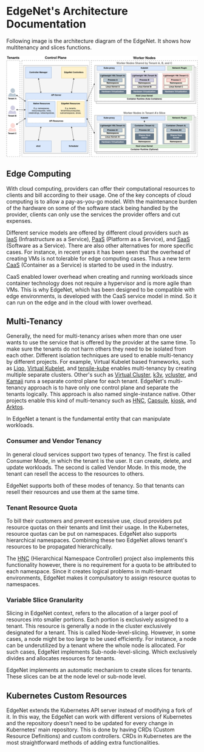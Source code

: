 # EdgeNet's Architecture Documentation

Following image is the architecture diagram of the EdgeNet. It shows how multitenancy and slices functions.

![EdgeNet Architecture Diagram](/docs/architecture/architecture.png)



## Edge Computing
With cloud computing, providers can offer their computational resources to clients and bill according to their usage. One of the key concepts of cloud computing is to allow a pay-as-you-go model. With the maintenance burden of the hardware on some of the software stack being handled by the provider, clients can only use the services the provider offers and cut expenses. 

Different service models are offered by different cloud providers such as [IaaS](https://www.ibm.com/topics/iaas) (Infrastructure as a Service), [PaaS](https://www.ibm.com/topics/paas) (Platform as a Service), and [SaaS](https://www.ibm.com/topics/saas) (Software as a Service). There are also other alternatives for more specific cases. For instance, in recent years it has been seen that the overhead of creating VMs is not tolerable for edge computing cases. Thus a new term [CaaS](https://www.redhat.com/en/topics/cloud-computing/what-is-caas) (Container as a Service) is started to be used in the industry. 

CaaS enabled lower overhead when creating and running workloads since container technology does not require a hypervisor and is more agile than VMs. This is why EdgeNet, which has been designed to be compatible with edge environments, is developed with the CaaS service model in mind. So it can run on the edge and in the cloud with lower overhead.

## Multi-Tenancy
Generally, the need for multi-tenancy arises when more than one user wants to use the service that is offered by the provider at the same time. To make sure the tenants do not harm others they need to be isolated from each other. Different isolation techniques are used to enable multi-tenancy by different projects. For example, Virtual Kubelet based frameworks, such as [Liqo](https://github.com/liqotech/liqo), [Virtual Kubelet](https://github.com/virtual-kubelet/virtual-kubelet), and [tensile-kube](https://github.com/virtual-kubelet/tensile-kube) enables multi-tenancy by creating multiple separate clusters. Other's such as [Virtual Cluster](https://github.com/kubernetes-sigs/cluster-api-provider-nested/tree/main/virtualcluster), [k3v](https://github.com/ibuildthecloud/k3v), [vcluster](https://github.com/loft-sh/vcluster), and [Kamaji](https://github.com/clastix/kamaji) runs a separate control plane for each tenant. EdgeNet's multi-tenancy approach is to have only one control plane and separate the tenants logically. This approach is also named single-instance native. Other projects enable this kind of multi-tenancy such as [HNC](https://github.com/kubernetes-sigs/hierarchical-namespaces), [Capsule](https://github.com/clastix/capsule), [kiosk](https://github.com/loft-sh/kiosk), and [Arktos](https://github.com/CentaurusInfra/arktos).

In EdgeNet a tenant is the fundamental entity that can manipulate workloads.

### Consumer and Vendor Tenancy
In general cloud services support two types of tenancy. The first is called Consumer Mode, in which the tenant is the user. It can create, delete, and update workloads. The second is called Vendor Mode. In this mode, the tenant can resell the access to the resources to others.

EdgeNet supports both of these modes of tenancy. So that tenants can resell their resources and use them at the same time.

### Tenant Resource Quota
To bill their customers and prevent excessive use, cloud providers put resource quotas on their tenants and limit their usage. In the Kubernetes, resource quotas can be put on namespaces. EdgeNet also supports hierarchical namespaces. Combining these two EdgeNet allows tenant's resources to be propagated hierarchically.

The [HNC](https://github.com/kubernetes-sigs/hierarchical-namespaces) (Hierarchical Namespace Controller) project also implements this functionality however, there is no requirement for a quota to be attributed to each namespace. Since it creates logical problems in multi-tenant environments, EdgeNet makes it compulsatory to assign resource quotas to namespaces.

### Variable Slice Granularity
Slicing in EdgeNet context, refers to the allocation of a larger pool of resources into smaller portions. Each portion is exclusively assigned to a tenant. This resource is generally a node in the cluster exclusively designated for a tenant. This is called Node-level-slicing. However, in some cases, a node might be too large to be used efficiently. For instance, a node can be underutilized by a tenant where the whole node is allocated. For such cases, EdgeNet implements Sub-node-level-slicing. Which exclusively divides and allocates resources for tenants. 

EdgeNet implements an automatic mechanism to create slices for tenants. These slices can be at the node level or sub-node level.

## Kubernetes Custom Resources
EdgeNet extends the Kubernetes API server instead of modifying a fork of it. In this way, the EdgeNet can work with different versions of Kubernetes and the repository doesn't need to be updated for every change in Kubernetes' main repository. This is done by having CRDs (Custom Resource Definitions) and custom controllers. CRDs in Kubernetes are the most straightforward methods of adding extra functionalities.

